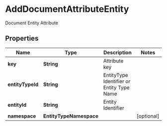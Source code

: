 

# AddDocumentAttributeEntity

Document Entity Attribute

## Properties

| Name | Type | Description | Notes |
|------------ | ------------- | ------------- | -------------|
|**key** | **String** | Attribute key |  |
|**entityTypeId** | **String** | EntityType Identifier or Entity Type Name |  |
|**entityId** | **String** | Entity Identifier |  |
|**namespace** | **EntityTypeNamespace** |  |  [optional] |



